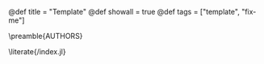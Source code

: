 @def title = "Template"
@def showall = true
@def tags = ["template", "fix-me"]

\preamble{AUTHORS}

\literate{/index.jl}